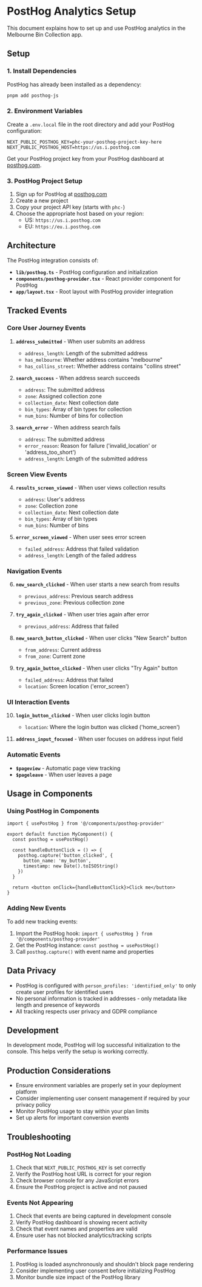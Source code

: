 # PostHog Analytics Setup

This document explains how to set up and use PostHog analytics in the Melbourne Bin Collection app.

## Setup

### 1. Install Dependencies

PostHog has already been installed as a dependency:

```bash
pnpm add posthog-js
```

### 2. Environment Variables

Create a `.env.local` file in the root directory and add your PostHog configuration:

```env
NEXT_PUBLIC_POSTHOG_KEY=phc-your-posthog-project-key-here
NEXT_PUBLIC_POSTHOG_HOST=https://us.i.posthog.com
```

Get your PostHog project key from your PostHog dashboard at [posthog.com](https://posthog.com).

### 3. PostHog Project Setup

1. Sign up for PostHog at [posthog.com](https://posthog.com)
2. Create a new project
3. Copy your project API key (starts with `phc-`)
4. Choose the appropriate host based on your region:
   - US: `https://us.i.posthog.com`
   - EU: `https://eu.i.posthog.com`

## Architecture

The PostHog integration consists of:

- **`lib/posthog.ts`** - PostHog configuration and initialization
- **`components/posthog-provider.tsx`** - React provider component for PostHog
- **`app/layout.tsx`** - Root layout with PostHog provider integration

## Tracked Events

### Core User Journey Events

1. **`address_submitted`** - When user submits an address
   - `address_length`: Length of the submitted address
   - `has_melbourne`: Whether address contains "melbourne"
   - `has_collins_street`: Whether address contains "collins street"

2. **`search_success`** - When address search succeeds
   - `address`: The submitted address
   - `zone`: Assigned collection zone
   - `collection_date`: Next collection date
   - `bin_types`: Array of bin types for collection
   - `num_bins`: Number of bins for collection

3. **`search_error`** - When address search fails
   - `address`: The submitted address
   - `error_reason`: Reason for failure ('invalid_location' or 'address_too_short')
   - `address_length`: Length of the submitted address

### Screen View Events

4. **`results_screen_viewed`** - When user views collection results
   - `address`: User's address
   - `zone`: Collection zone
   - `collection_date`: Next collection date
   - `bin_types`: Array of bin types
   - `num_bins`: Number of bins

5. **`error_screen_viewed`** - When user sees error screen
   - `failed_address`: Address that failed validation
   - `address_length`: Length of the failed address

### Navigation Events

6. **`new_search_clicked`** - When user starts a new search from results
   - `previous_address`: Previous search address
   - `previous_zone`: Previous collection zone

7. **`try_again_clicked`** - When user tries again after error
   - `previous_address`: Address that failed

8. **`new_search_button_clicked`** - When user clicks "New Search" button
   - `from_address`: Current address
   - `from_zone`: Current zone

9. **`try_again_button_clicked`** - When user clicks "Try Again" button
   - `failed_address`: Address that failed
   - `location`: Screen location ('error_screen')

### UI Interaction Events

10. **`login_button_clicked`** - When user clicks login button
    - `location`: Where the login button was clicked ('home_screen')

11. **`address_input_focused`** - When user focuses on address input field

### Automatic Events

- **`$pageview`** - Automatic page view tracking
- **`$pageleave`** - When user leaves a page

## Usage in Components

### Using PostHog in Components

```tsx
import { usePostHog } from '@/components/posthog-provider'

export default function MyComponent() {
  const posthog = usePostHog()
  
  const handleButtonClick = () => {
    posthog.capture('button_clicked', {
      button_name: 'my_button',
      timestamp: new Date().toISOString()
    })
  }
  
  return <button onClick={handleButtonClick}>Click me</button>
}
```

### Adding New Events

To add new tracking events:

1. Import the PostHog hook: `import { usePostHog } from '@/components/posthog-provider'`
2. Get the PostHog instance: `const posthog = usePostHog()`
3. Call `posthog.capture()` with event name and properties

## Data Privacy

- PostHog is configured with `person_profiles: 'identified_only'` to only create user profiles for identified users
- No personal information is tracked in addresses - only metadata like length and presence of keywords
- All tracking respects user privacy and GDPR compliance

## Development

In development mode, PostHog will log successful initialization to the console. This helps verify the setup is working correctly.

## Production Considerations

- Ensure environment variables are properly set in your deployment platform
- Consider implementing user consent management if required by your privacy policy
- Monitor PostHog usage to stay within your plan limits
- Set up alerts for important conversion events

## Troubleshooting

### PostHog Not Loading

1. Check that `NEXT_PUBLIC_POSTHOG_KEY` is set correctly
2. Verify the PostHog host URL is correct for your region
3. Check browser console for any JavaScript errors
4. Ensure the PostHog project is active and not paused

### Events Not Appearing

1. Check that events are being captured in development console
2. Verify PostHog dashboard is showing recent activity
3. Check that event names and properties are valid
4. Ensure user has not blocked analytics/tracking scripts

### Performance Issues

1. PostHog is loaded asynchronously and shouldn't block page rendering
2. Consider implementing user consent before initializing PostHog
3. Monitor bundle size impact of the PostHog library